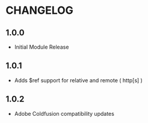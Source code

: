 CHANGELOG
=========

## 1.0.0 
* Initial Module Release

## 1.0.1
* Adds $ref support for relative and remote ( http[s] )

## 1.0.2
* Adobe Coldfusion compatibility updates
